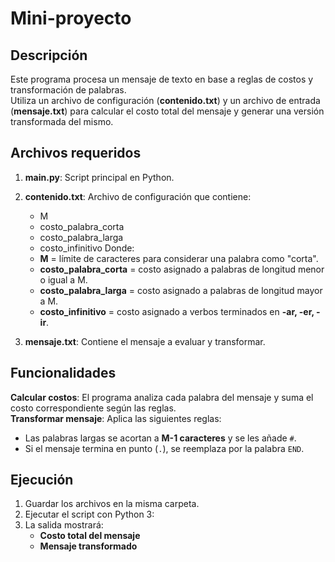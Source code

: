 # Mini-proyecto
## Descripción
Este programa procesa un mensaje de texto en base a reglas de costos y transformación de palabras.  
Utiliza un archivo de configuración (**contenido.txt**) y un archivo de entrada (**mensaje.txt**) para calcular el costo total del mensaje y generar una versión transformada del mismo.

## Archivos requeridos
1. **main.py**: Script principal en Python.  
2. **contenido.txt**: Archivo de configuración que contiene:  
   - M
   - costo_palabra_corta
   - costo_palabra_larga
   - costo_infinitivo
Donde:
   - **M** = límite de caracteres para considerar una palabra como "corta".  
   - **costo_palabra_corta** = costo asignado a palabras de longitud menor o igual a M.  
   - **costo_palabra_larga** = costo asignado a palabras de longitud mayor a M.  
   - **costo_infinitivo** = costo asignado a verbos terminados en **-ar, -er, -ir**.  

3. **mensaje.txt**: Contiene el mensaje a evaluar y transformar.

## Funcionalidades
**Calcular costos**: El programa analiza cada palabra del mensaje y suma el costo correspondiente según las reglas.  
**Transformar mensaje**: Aplica las siguientes reglas:  
  - Las palabras largas se acortan a **M-1 caracteres** y se les añade `#`.  
  - Si el mensaje termina en punto (`.`), se reemplaza por la palabra `END`.
## Ejecución
1. Guardar los archivos en la misma carpeta.  
2. Ejecutar el script con Python 3:  
3. La salida mostrará:  
   - **Costo total del mensaje**  
   - **Mensaje transformado**

